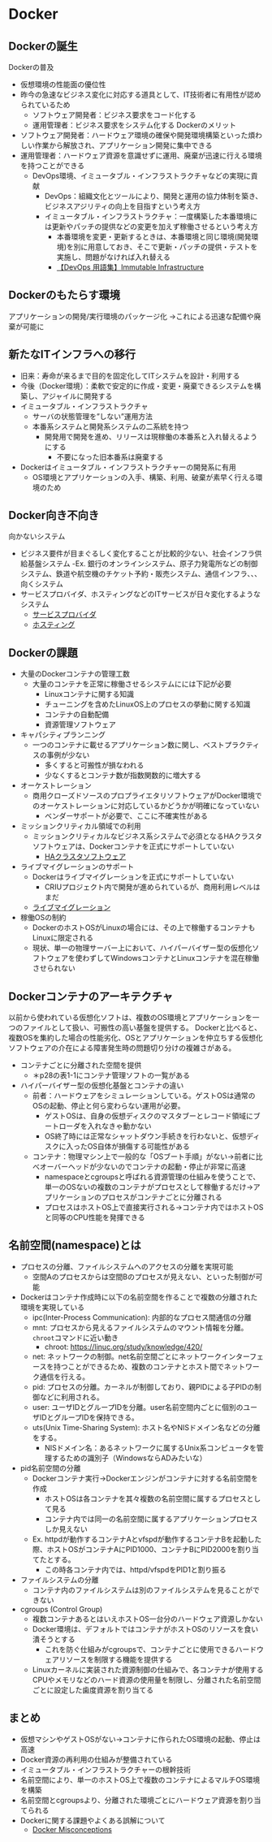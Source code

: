 # Docker

## Dockerの誕生
Dockerの普及
- 仮想環境の性能面の優位性
- 昨今の急速なビジネス変化に対応する道具として、IT技術者に有用性が認められているため
    - ソフトウェア開発者：ビジネス要求をコード化する
    - 運用管理者：ビジネス要求をシステム化する
Dockerのメリット
- ソフトウェア開発者：ハードウェア環境の確保や開発環境構築といった煩わしい作業から解放され、アプリケーション開発に集中できる
- 運用管理者：ハードウェア資源を意識せずに運用、廃棄が迅速に行える環境を持つことができる
    - DevOps環境、イミュータブル・インフラストラクチャなどの実現に貢献
        - DevOps：組織文化とツールにより、開発と運用の協力体制を築き、ビジネスアジリティの向上を目指すという考え方
        - イミュータブル・インフラストラクチャ：一度構築した本番環境には更新やパッチの提供などの変更を加えず稼働させるという考え方
            - 本番環境を変更・更新するときは、本番環境と同じ環境(開発環境)を別に用意しておき、そこで更新・パッチの提供・テストを実施し、問題がなければ入れ替える
            - [【DevOps 用語集】Immutable Infrastructure](https://licensecounter.jp/devops-hub/blog/Immutable/)

## Dockerのもたらす環境
アプリケーションの開発/実行環境のパッケージ化
→これによる迅速な配備や廃棄が可能に

## 新たなITインフラへの移行
- 旧来：寿命が来るまで目的を固定化してITシステムを設計・利用する
- 今後（Docker環境）：柔軟で安定的に作成・変更・廃棄できるシステムを構築し、アジャイルに開発する
- イミュータブル・インフラストラクチャ
    - サーバの状態管理を”しない”運用方法
    - 本番系システムと開発系システムの二系統を持つ
        - 開発用で開発を進め、リリースは現稼働の本番系と入れ替えるようにする
            - 不要になった旧本番系は廃棄する
- Dockerはイミュータブル・インフラストラクチャーの開発系に有用
    - OS環境とアプリケーションの入手、構築、利用、破棄が素早く行える環境のため

## Docker向き不向き
向かないシステム
- ビジネス要件が目まぐるしく変化することが比較的少ない、社会インフラ供給基盤システム
    -Ex. 銀行のオンラインシステム、原子力発電所などの制御システム、鉄道や航空機のチケット予約・販売システム、通信インフラ、、、
向くシステム
- サービスプロバイダ、ホスティングなどのITサービスが日々変化するようなシステム
    - [サービスプロバイダ](https://ja.wikipedia.org/wiki/%E3%82%B5%E3%83%BC%E3%83%93%E3%82%B9%E3%83%BB%E3%83%97%E3%83%AD%E3%83%90%E3%82%A4%E3%83%80)
    - [ホスティング](https://boxil.jp/mag/a2442/#2442-2-1)

## Dockerの課題
- 大量のDockerコンテナの管理工数
    - 大量のコンテナを正常に稼働させるシステムにには下記が必要
        - Linuxコンテナに関する知識
        - チューニングを含めたLinuxOS上のプロセスの挙動に関する知識
        - コンテナの自動配備
        - 資源管理ソフトウェア
- キャパシティプランニング
    - 一つのコンテナに載せるアプリケーション数に関し、ベストプラクティスの事例が少ない
        - 多くすると可搬性が損なわれる
        - 少なくするとコンテナ数が指数関数的に増大する
- オーケストレーション
    - 商用クローズドソースのプロプライエタリソフトウェアがDocker環境でのオーケストレーションに対応しているかどうかが明確になっていない
        - ベンダーサポートが必要で、ここに不確実性がある
- ミッションクリティカル領域での利用
    - ミッションクリティカルなビジネス系システムで必須となるHAクラスタソフトウェアは、Dockerコンテナを正式にサポートしていない
        - [HAクラスタソフトウェア](https://www.weblio.jp/content/HA%E3%82%AF%E3%83%A9%E3%82%B9%E3%82%BF)
- ライブマイグレーションのサポート
    - Dockerはライブマイグレーションを正式にサポートしていない
        - CRIUプロジェクト内で開発が進められているが、商用利用レベルはまだ
    - [ライブマイグレーション](https://wa3.i-3-i.info/word18180.html)
- 稼働OSの制約
    - DockerのホストOSがLinuxの場合には、その上で稼働するコンテナもLinuxに限定される
    - 現状、単一の物理サーバー上において、ハイパーバイザー型の仮想化ソフトウェアを使わずしてWindowsコンテナとLinuxコンテナを混在稼働させられない

## Dockerコンテナのアーキテクチャ
以前から使われている仮想化ソフトは、複数のOS環境とアプリケーションを一つのファイルとして扱い、可搬性の高い基盤を提供する。
Dockerと比べると、複数OSを集約した場合の性能劣化、OSとアプリケーションを仲立ちする仮想化ソフトウェアの介在による障害発生時の問題切り分けの複雑さがある。
- コンテナごとに分離された空間を提供
    - ＊p28の表1-1にコンテナ管理ソフトの一覧がある
- ハイパーバイザー型の仮想化基盤とコンテナの違い
    - 前者：ハードウェアをシミュレーションしている。ゲストOSは通常のOSの起動、停止と何ら変わらない運用が必要。
        - ゲストOSは、自身の仮想ディスクのマスタブーとレコード領域にブートローダを入れなきゃ動かない
        - OS終了時には正常なシャットダウン手続きを行わないと、仮想ディスクに入ったOS自体が損傷する可能性がある
    - コンテナ：物理マシン上で一般的な「OSブート手順」がない→前者に比べオーバーヘッドが少ないのでコンテナの起動・停止が非常に高速
        - namespaceとcgroupsと呼ばれる資源管理の仕組みを使うことで、単一のOSないの複数のコンテナがプロセスとして稼働するだけ→アプリケーションのプロセスがコンテナごとに分離される
        - プロセスはホストOS上で直接実行される→コンテナ内ではホストOSと同等のCPU性能を発揮できる

## 名前空間(namespace)とは
- プロセスの分離、ファイルシステムへのアクセスの分離を実現可能
    - 空間Aのプロセスからは空間Bのプロセスが見えない、といった制御が可能
- Dockerはコンテナ作成時に以下の名前空間を作ることで複数の分離された環境を実現している
    - ipc(Inter-Process Communication): 内部的なプロセス間通信の分離
    - mnt: プロセスから見えるファイルシステムのマウント情報を分離。`chroot`コマンドに近い動き
        - chroot: https://linuc.org/study/knowledge/420/
    - net: ネットワークの制御。net名前空間ごとにネットワークインターフェースを持つことができるため、複数のコンテナとホスト間でネットワーク通信を行える。
    - pid: プロセスの分離。カーネルが制御しており、親PIDによる子PIDの制御などに利用される。
    - user: ユーザIDとグループIDを分離。user名前空間内ごとに個別のユーザIDとグループIDを保持できる。
    - uts(Unix Time-Sharing System): ホスト名やNISドメイン名などの分離をする。
        - NISドメイン名：あるネットワークに属するUnix系コンピュータを管理するための識別子（WindowsならADみたいな）
- pid名前空間の分離
    - Dockerコンテナ実行→Dockerエンジンがコンテナに対する名前空間を作成
        - ホストOSは各コンテナを其々複数の名前空間に属するプロセスとして見る
        - コンテナ内では同一の名前空間に属するアプリケーションプロセスしか見えない
    - Ex. httpdが動作するコンテナAとvfspdが動作するコンテナBを起動した際、ホストOSがコンテナAにPID1000、コンテナBにPID2000を割り当てたとする。
        - この時各コンテナ内では、httpd/vfspdをPID1と割り振る
- ファイルシステムの分離
    - コンテナ内のファイルシステムは別のファイルシステムを見ることができない
- cgroups (Control Group)
    - 複数コンテナあるとはいえホストOS一台分のハードウェア資源しかない
    - Docker環境は、デフォルトではコンテナがホストOSのリソースを食い潰そうとする
        - これを防ぐ仕組みがcgroupsで、コンテナごとに使用できるハードウェアリソースを制限する機能を提供する
    - Linuxカーネルに実装された資源制御の仕組みで、各コンテナが使用するCPUやメモリなどのハード資源の使用量を制限し、分離された名前空間ごとに設定した歯度資源を割り当てる

## まとめ
- 仮想マシンやゲストOSがない→コンテナに作られたOS環境の起動、停止は高速
- Docker資源の再利用の仕組みが整備されている
- イミュータブル・インフラストラクチャーの根幹技術
- 名前空間により、単一のホストOS上で複数のコンテナによるマルチOS環境を構築
- 名前空間とcgroupsより、分離された環境ごとにハードウェア資源を割り当てられる
- Dockerに関する課題やよくある誤解について
    - [Docker Misconceptions](https://hvops.com/articles/docker-misconceptions/)
